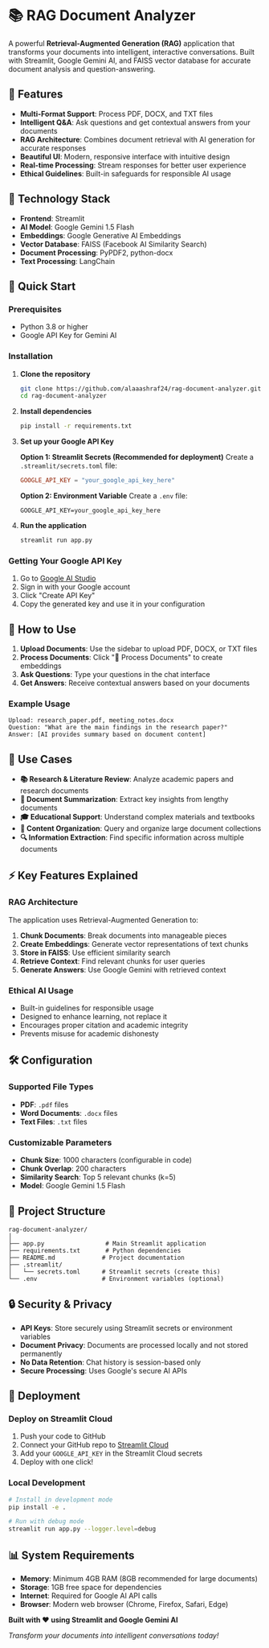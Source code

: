 # 📚 RAG Document Analyzer

A powerful **Retrieval-Augmented Generation (RAG)** application that transforms your documents into intelligent, interactive conversations. Built with Streamlit, Google Gemini AI, and FAISS vector database for accurate document analysis and question-answering.

## 🌟 Features

- **Multi-Format Support**: Process PDF, DOCX, and TXT files
- **Intelligent Q&A**: Ask questions and get contextual answers from your documents
- **RAG Architecture**: Combines document retrieval with AI generation for accurate responses
- **Beautiful UI**: Modern, responsive interface with intuitive design
- **Real-time Processing**: Stream responses for better user experience
- **Ethical Guidelines**: Built-in safeguards for responsible AI usage

## 🔧 Technology Stack

- **Frontend**: Streamlit
- **AI Model**: Google Gemini 1.5 Flash
- **Embeddings**: Google Generative AI Embeddings
- **Vector Database**: FAISS (Facebook AI Similarity Search)
- **Document Processing**: PyPDF2, python-docx
- **Text Processing**: LangChain

## 🚀 Quick Start

### Prerequisites

- Python 3.8 or higher
- Google API Key for Gemini AI

### Installation

1. **Clone the repository**
   ```bash
   git clone https://github.com/alaaashraf24/rag-document-analyzer.git
   cd rag-document-analyzer
   ```

2. **Install dependencies**
   ```bash
   pip install -r requirements.txt
   ```

3. **Set up your Google API Key**
   
   **Option 1: Streamlit Secrets (Recommended for deployment)**
   Create a `.streamlit/secrets.toml` file:
   ```toml
   GOOGLE_API_KEY = "your_google_api_key_here"
   ```

   **Option 2: Environment Variable**
   Create a `.env` file:
   ```env
   GOOGLE_API_KEY=your_google_api_key_here
   ```

4. **Run the application**
   ```bash
   streamlit run app.py
   ```

### Getting Your Google API Key

1. Go to [Google AI Studio](https://makersuite.google.com/app/apikey)
2. Sign in with your Google account
3. Click "Create API Key"
4. Copy the generated key and use it in your configuration

## 📖 How to Use

1. **Upload Documents**: Use the sidebar to upload PDF, DOCX, or TXT files
2. **Process Documents**: Click "🔄 Process Documents" to create embeddings
3. **Ask Questions**: Type your questions in the chat interface
4. **Get Answers**: Receive contextual answers based on your documents

### Example Usage

```
Upload: research_paper.pdf, meeting_notes.docx
Question: "What are the main findings in the research paper?"
Answer: [AI provides summary based on document content]
```

## 🎯 Use Cases

- **📚 Research & Literature Review**: Analyze academic papers and research documents
- **📝 Document Summarization**: Extract key insights from lengthy documents
- **🎓 Educational Support**: Understand complex materials and textbooks
- **📁 Content Organization**: Query and organize large document collections
- **🔍 Information Extraction**: Find specific information across multiple documents

## ⚡ Key Features Explained

### RAG Architecture
The application uses Retrieval-Augmented Generation to:
1. **Chunk Documents**: Break documents into manageable pieces
2. **Create Embeddings**: Generate vector representations of text chunks
3. **Store in FAISS**: Use efficient similarity search
4. **Retrieve Context**: Find relevant chunks for user queries
5. **Generate Answers**: Use Google Gemini with retrieved context

### Ethical AI Usage
- Built-in guidelines for responsible usage
- Designed to enhance learning, not replace it
- Encourages proper citation and academic integrity
- Prevents misuse for academic dishonesty

## 🛠️ Configuration

### Supported File Types
- **PDF**: `.pdf` files
- **Word Documents**: `.docx` files  
- **Text Files**: `.txt` files

### Customizable Parameters
- **Chunk Size**: 1000 characters (configurable in code)
- **Chunk Overlap**: 200 characters
- **Similarity Search**: Top 5 relevant chunks (k=5)
- **Model**: Google Gemini 1.5 Flash

## 📁 Project Structure

```
rag-document-analyzer/
│
├── app.py                 # Main Streamlit application
├── requirements.txt       # Python dependencies
├── README.md             # Project documentation
├── .streamlit/
│   └── secrets.toml      # Streamlit secrets (create this)
└── .env                  # Environment variables (optional)
```

## 🔒 Security & Privacy

- **API Keys**: Store securely using Streamlit secrets or environment variables
- **Document Privacy**: Documents are processed locally and not stored permanently  
- **No Data Retention**: Chat history is session-based only
- **Secure Processing**: Uses Google's secure AI APIs

## 🚀 Deployment

### Deploy on Streamlit Cloud

1. Push your code to GitHub
2. Connect your GitHub repo to [Streamlit Cloud](https://streamlit.io/cloud)
3. Add your `GOOGLE_API_KEY` in the Streamlit Cloud secrets
4. Deploy with one click!

### Local Development

```bash
# Install in development mode
pip install -e .

# Run with debug mode
streamlit run app.py --logger.level=debug
```

## 📊 System Requirements

- **Memory**: Minimum 4GB RAM (8GB recommended for large documents)
- **Storage**: 1GB free space for dependencies
- **Internet**: Required for Google AI API calls
- **Browser**: Modern web browser (Chrome, Firefox, Safari, Edge)

**Built with ❤️ using Streamlit and Google Gemini AI**

*Transform your documents into intelligent conversations today!*